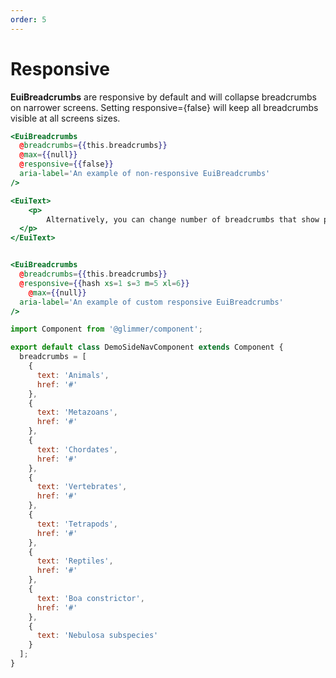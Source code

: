 ```yaml
---
order: 5
---
```


# Responsive

<EuiText>
	<p>
		<strong>EuiBreadcrumbs</strong> are <EuiCode>responsive</EuiCode> by default and will collapse breadcrumbs on narrower screens. Setting <EuiCode @language="json">responsive={false}</EuiCode> will keep all breadcrumbs visible at all screens sizes.
  </p>

</EuiText>

```hbs template
<EuiBreadcrumbs
  @breadcrumbs={{this.breadcrumbs}}
  @max={{null}}
  @responsive={{false}}
  aria-label='An example of non-responsive EuiBreadcrumbs'
/>

<EuiText>
	<p>
		Alternatively, you can change number of breadcrumbs that show per breakpoint by passing a custom responsive object.
  </p>
</EuiText>


<EuiBreadcrumbs
  @breadcrumbs={{this.breadcrumbs}}
  @responsive={{hash xs=1 s=3 m=5 xl=6}}
	@max={{null}}
  aria-label='An example of custom responsive EuiBreadcrumbs'
/>
```

```js component
import Component from '@glimmer/component';

export default class DemoSideNavComponent extends Component {
  breadcrumbs = [
    {
      text: 'Animals',
      href: '#'
    },
    {
      text: 'Metazoans',
      href: '#'
    },
    {
      text: 'Chordates',
      href: '#'
    },
    {
      text: 'Vertebrates',
      href: '#'
    },
    {
      text: 'Tetrapods',
      href: '#'
    },
    {
      text: 'Reptiles',
      href: '#'
    },
    {
      text: 'Boa constrictor',
      href: '#'
    },
    {
      text: 'Nebulosa subspecies'
    }
  ];
}
```
